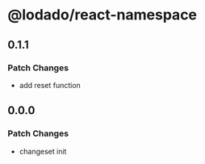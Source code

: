 # @lodado/react-namespace

## 0.1.1

### Patch Changes

- add reset function

## 0.0.0

### Patch Changes

- changeset init
